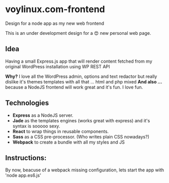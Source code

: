 # voylinux.com-frontend
Design for a node app as my new web frontend

This is an under development design for a :heart_eyes:
new personal web page.

## Idea
  Having a small Express.js app that will render content fetched from my original WordPress installation using WP REST API

  **Why?** I love all the WordPress admin, options and text redactor but
  really dislike it's themes templates with all that ... html and php mixed
  **And also ...** because a NodeJS frontend will work great and it's fun. I love fun.

## Technologies

- **Express** as a NodeJS server.
- **Jade** as the templates engines (works great with express) and it's syntax is sooooo sexy.
- **React** to wrap things in reusable components.
- **Sass** as a CSS pre-processor. (Who writes plain CSS nowadays?)
- **Webpack** to create a bundle with all my styles and JS

## Instructions:
By now, beacuse of a webpack missing configuration, lets start the app with 'node app.es6.js'
